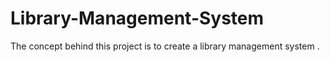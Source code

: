 # Library-Management-System
The concept behind this project is to create a library management system .
